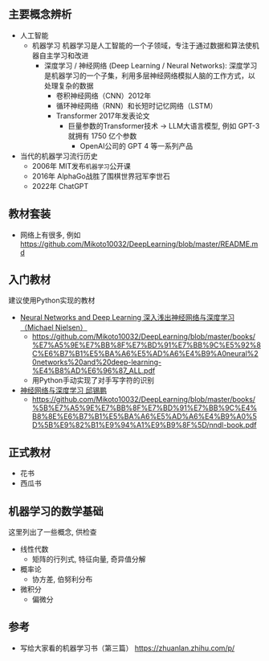 ## 主要概念辨析
- 人工智能 
  - 机器学习 机器学习是人工智能的一个子领域，专注于通过数据和算法使机器自主学习和改进
    - 深度学习 / 神经网络 (Deep Learning / Neural Networks): 深度学习是机器学习的一个子集，利用多层神经网络模拟人脑的工作方式，以处理复杂的数据
      - 卷积神经网络（CNN）2012年
      - 循环神经网络（RNN）和长短时记忆网络（LSTM）
      - Transformer 2017年发表论文
        - 巨量参数的Transformer技术 -> LLM大语言模型, 例如 GPT-3 就拥有 1750 亿个参数
          - OpenAI公司的 GPT 4 等一系列产品
- 当代的机器学习流行历史
  - 2006年 MIT发布`机器学习`公开课
  - 2016年 AlphaGo战胜了围棋世界冠军李世石
  - 2022年 ChatGPT
## 教材套装
- 网络上有很多, 例如 https://github.com/Mikoto10032/DeepLearning/blob/master/README.md

## 入门教材
建议使用Python实现的教材

- [Neural Networks and Deep Learning 深入浅出神经网络与深度学习（Michael Nielsen）](https://book.douban.com/subject/35128111/)
  - https://github.com/Mikoto10032/DeepLearning/blob/master/books/%E7%A5%9E%E7%BB%8F%E7%BD%91%E7%BB%9C%E5%92%8C%E6%B7%B1%E5%BA%A6%E5%AD%A6%E4%B9%A0neural%20networks%20and%20deep-learning-%E4%B8%AD%E6%96%87_ALL.pdf
  - 用Python手动实现了对手写字符的识别
- [神经网络与深度学习 邱锡鹏](https://book.douban.com/subject/35044046/)
  - https://github.com/Mikoto10032/DeepLearning/blob/master/books/%5B%E7%A5%9E%E7%BB%8F%E7%BD%91%E7%BB%9C%E4%B8%8E%E6%B7%B1%E5%BA%A6%E5%AD%A6%E4%B9%A0%5D%5B%E9%82%B1%E9%94%A1%E9%B9%8F%5D/nndl-book.pdf

## 正式教材
- 花书
- 西瓜书
  
## 机器学习的数学基础

这里列出了一些概念, 供检查

- 线性代数
  - 矩阵的行列式, 特征向量, 奇异值分解
- 概率论
  - 协方差, 伯努利分布
- 微积分
  - 偏微分

## 参考
- 写给大家看的机器学习书（第三篇） https://zhuanlan.zhihu.com/p/
